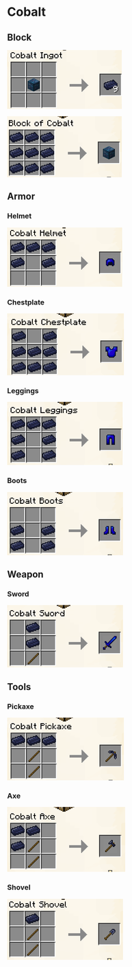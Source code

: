 # Cobalt

## Block

![](<../../.gitbook/assets/image (37).png>)

![](<../../.gitbook/assets/image (2).png>)

## Armor

### Helmet

![](<../../.gitbook/assets/image (81).png>)

### Chestplate

![](<../../.gitbook/assets/image (28).png>)

### Leggings

![](<../../.gitbook/assets/image (108).png>)

### Boots

![](<../../.gitbook/assets/image (69).png>)

## Weapon

### Sword

![](<../../.gitbook/assets/image (59).png>)

## Tools

### Pickaxe

![](<../../.gitbook/assets/image (104).png>)

### Axe

![](<../../.gitbook/assets/image (100).png>)

### Shovel

![](<../../.gitbook/assets/image (18).png>)
